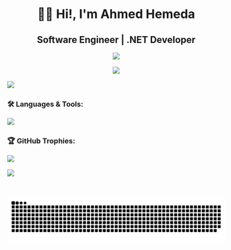 <h1 align="center">👋🏼 Hi!, I'm Ahmed Hemeda</h1>

<h2 align="center">Software Engineer | .NET Developer</h2>

  <p align="center"> <!-- Google Me -->
    <a href="https://www.google.com.eg/search?q=ahmed+hemeda">
      <img src="https://readme-typing-svg.herokuapp.com/?lines=Visit%20my%20LinkedIn%20Profile;I%20Post%20Insightful%20Content;Follow%20to%20get%20New%20Updates&font=Bold%20Code&center=true&color=30D050&pause=1750&size=20">
    </a>
  </p>

  <p align="center"> <!-- Profile Views -->
      <img src="https://komarev.com/ghpvc/?username=a-hemeda&color=4010B0" height="30"/>
  </p>

  <p align="left"> <!-- LinkedIn -->
    <a href="https://www.linkedin.com/in/a-hemeda">
      <img src="https://raw.githubusercontent.com/rahuldkjain/github-profile-readme-generator/master/src/images/icons/Social/linked-in-alt.svg" height="65"/>
    </a>
  </p>

<h3 align="left">🛠️ Languages & Tools:</h3>
  <p align="left">
    <img src="https://go-skill-icons.vercel.app/api/icons?i=cpp,cs,dotnet,sqlserver,html,css,bootstrap,js,postman,swagger,api,git,stackoverflow,leetcode,codepen&perline=16"/>
  </p>

<h3 align="left">🏆 GitHub Trophies:</h3>
  <p align="left">
      <img src="https://github-profile-trophy.vercel.app/?username=a-hemeda&theme=onestar&row=1&column=7"/>
  </p>

  <p align="left"> <!-- Languages -->
      <img src="https://github-readme-stats.vercel.app/api/top-langs?username=a-hemeda&layout=compact&langs_count=5&theme=codeSTACKr"/>
  </p>

<br>

  <p align="center"> <!-- Snake -->
      <img src="https://raw.githubusercontent.com/platane/snk/output/github-contribution-grid-snake-dark.svg">
  </p>
